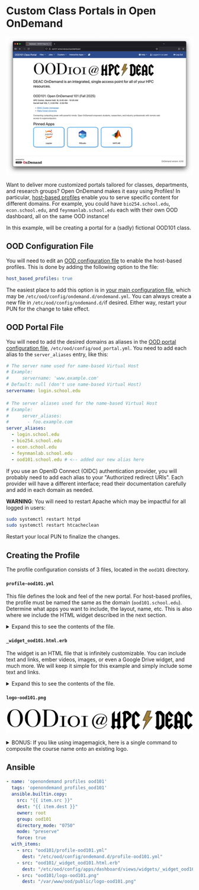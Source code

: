 # Custom Class Portals in Open OnDemand

<p align="center">
<img src="images/portal-ood101.png" alt="PHY262 Class Portal" width="640"/>
</p>

Want to deliver more customized portals tailored for classes, departments, and research groups? Open OnDemand makes it easy using Profiles! In particular, [host-based profiles](https://osc.github.io/ood-documentation/latest/customizations.html#automatic-profile-selection) enable you to serve specific content for different domains. For example, you could have `bio254.school.edu`, `econ.school.edu`, and `feynmanlab.school.edu` each with their own OOD dashboard, all on the same OOD instance!

In this example, will be creating a portal for a (sadly) fictional OOD101 class.


## OOD Configuration File

You will need to edit an [OOD configuration file](https://osc.github.io/ood-documentation/latest/reference/files/ondemand-d-ymls.html) to enable the host-based profiles. This is done by adding the following option to the file:

```yaml
host_based_profiles: true
```

The easiest place to add this option is in [your main configuration file](https://osc.github.io/ood-documentation/latest/reference/files/ondemand-d-ymls.html), which may be `/etc/ood/config/ondemand.d/ondemand.yml`. You can always create a new file in `/etc/ood/config/ondemand.d/`if desired. Either way, restart your PUN for the change to take effect.


## OOD Portal File

You will need to add the desired domains as aliases in the [OOD portal configuration file](https://osc.github.io/ood-documentation/latest/reference/files/ood-portal-yml.html), `/etc/ood/config/ood_portal.yml`. You need to add each alias to the `server_aliases` entry, like this:

```yaml
# The server name used for name-based Virtual Host
# Example:
#     servername: 'www.example.com'
# Default: null (don't use name-based Virtual Host)
servername: login.school.edu

# The server aliases used for the name-based Virtual Host
# Example:
#     server_aliases:
#       - foo.example.com
server_aliases:
  - login.school.edu
  - bio254.school.edu
  - econ.school.edu
  - feynmanlab.school.edu
  - ood101.school.edu # <-- added our new alias here
```

If you use an OpenID Connect (OIDC) authentication provider, you will probably need to add each alias to your "Authorized redirect URIs". Each provider will have a different interface; read their documentation carefully and add in each domain as needed.

**WARNING**: You will need to restart Apache which may be impactful for all logged in users:

```sh
sudo systemctl restart httpd
sudo systemctl restart htcacheclean
```

Restart your local PUN to finalize the changes.


## Creating the Profile

The profile configuration consists of 3 files, located in the `ood101` directory.


#### `profile-ood101.yml`

This file defines the look and feel of the new portal. For host-based profiles, the profile must be named the same as the domain (`ood101.school.edu`). Determine what apps you want to include, the layout, name, etc. This is also where we include the HTML widget described in the next section.

<details><summary>Expand this to see the contents of the file.</summary>

```yml
profiles:
  ood101.school.edu: &ood101_profile
    dashboard_title: "OOD101 Class Portal"
    brand_bg_color: "#2c4b8c"
    dashboard_logo: "/public/logo-ood101.png"
    pinned_apps:
      - "sys/jupyter"
      - "sys/rstudio"
      - "sys/matlab"
    pinned_apps_group_by:
    dashboard_layout:
      rows:
        - columns:
          - width: 12
            widgets:
              - widget_ood101
        - columns:
          - width: 12
            widgets:
              - pinned_apps
    announcement_path:
      - "/etc/ood/config/announcements.d/ood101.md"
```

</details>


#### `_widget_ood101.html.erb`

The widget is an HTML file that is infinitely customizable. You can include text and links, ember videos, images, or even a Google Drive widget, and much more. We will keep it simple for this example and simply include some text and links.

<details><summary>Expand this to see the contents of the file.</summary>

```html
<h3>OOD101: Open OnDemand 101 (Fall 2025)</h3>

<p>
<b>HPC Center, Alumni Hall, W, 8:45 AM - 10:45 AM</b><br>
<b>Farrell Hall 105, T, 3:30 PM - 5:30 PM</b><br>
</p>

<ul>
<li><a href="https://hpc.wfu.edu" target="_blank">DEAC Cluster Homepage</a></li>
<li><a href="https://wfu.edu" target="_blank">Wake Forest University</a></li>
</ul> 

<p>Connecting computing power with powerful minds. Open OnDemand empowers students, researchers, and industry professionals with remote web access to supercomputers</p>
```

</details>


#### `logo-ood101.png`

<p align="center">
<img src="ood101/logo-ood101.png" alt="PHY262 Class Portal" width="640"/>
</p>

<details><summary>BONUS: If you like using imagemagick, here is a single command to composite the course name onto an existing logo.</summary>

```sh
magick \
    "images/LOGO_HPC.png" \
       -background Transparent \
       -gravity East \
       -extent 3800x520 \
       -font Bodoni-72-Smallcaps-Book \
       -fill black \
       -pointsize 500 \
       -gravity NorthWest \
       -draw 'text 0,-75 "OOD101"' \
       -pointsize 350 \
       -gravity Center \
       -draw 'text 0,0 "@"' \
    "ood101/logo-ood101.png"
```

</details>

## Ansible

```yaml
- name: 'openondemand profiles ood101'
  tags: 'openondemand_profiles_ood101'
  ansible.builtin.copy:
    src: "{{ item.src }}" 
    dest: "{{ item.dest }}"
    owner: root
    group: ood101
    directory_mode: "0750"
    mode: "preserve"
    force: true
  with_items:
    - src: "ood101/profile-ood101.yml"
      dest: "/etc/ood/config/ondemand.d/profile-ood101.yml"
    - src: "ood101/_widget_ood101.html.erb"
      dest: "/etc/ood/config/apps/dashboard/views/widgets/_widget_ood101.html.erb"
    - src: "ood101/logo-ood101.png"
      dest: "/var/www/ood/public/logo-ood101.png"
```


